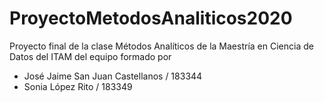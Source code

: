 # ProyectoMetodosAnaliticos2020
Proyecto final de la clase Métodos Analíticos de la Maestría en Ciencia de Datos del ITAM del equipo formado por 

* José Jaime San Juan Castellanos / 183344
* Sonia López Rito / 183349
